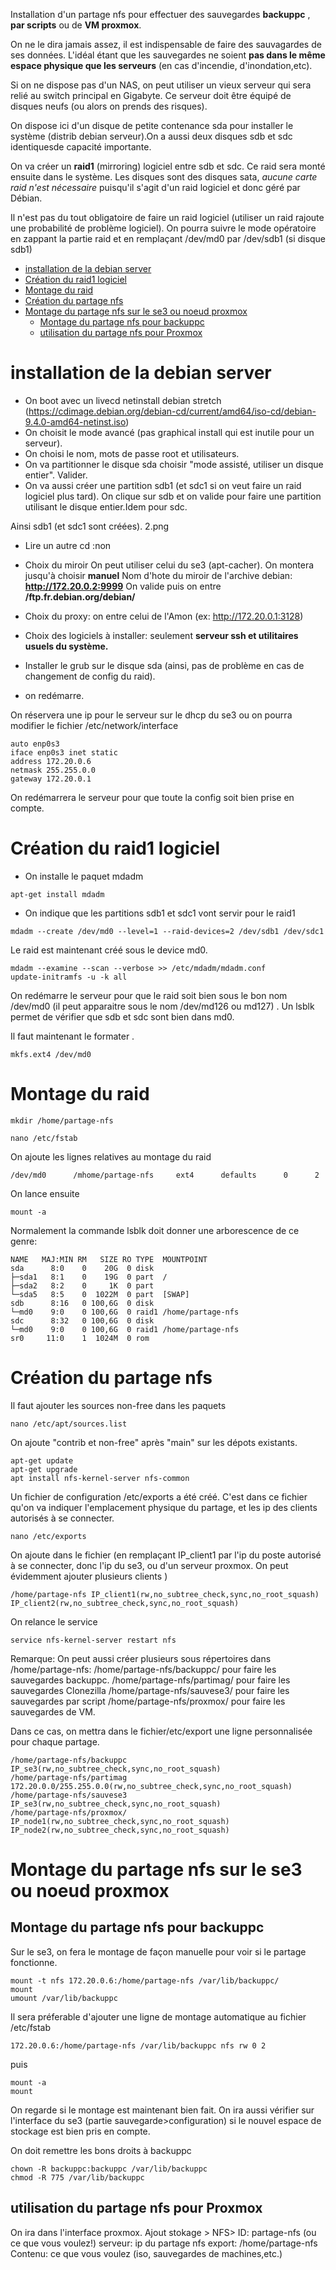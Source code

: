 Installation d'un partage nfs pour effectuer des sauvegardes **backuppc** , **par scripts** ou de **VM proxmox**.

On ne le dira jamais assez, il est indispensable de faire des sauvagardes de ses données. L'idéal étant que les sauvegardes ne soient **pas dans le même espace physique que les serveurs** (en cas d'incendie, d'inondation,etc).

Si on ne dispose pas d'un NAS, on peut utiliser un vieux serveur qui sera relié au switch principal en Gigabyte. Ce serveur doit être équipé de disques neufs (ou alors on prends des risques).

On dispose ici d'un disque de petite contenance sda pour installer le système (distrib debian serveur).On a aussi deux disques sdb et sdc identiquesde capacité importante.

On va créer un **raid1** (mirroring) logiciel entre sdb et sdc. Ce raid sera monté ensuite dans le système. Les disques sont des disques sata, *aucune carte raid n'est nécessaire* puisqu'il s'agit d'un raid logiciel et donc géré par Débian.

Il n'est pas du tout obligatoire de faire un raid logiciel (utiliser un raid rajoute une probabilité de problème logiciel). On pourra suivre le mode opératoire en zappant la partie raid et en remplaçant /dev/md0 par /dev/sdb1 (si disque sdb1)




* [installation de la debian server](#installation-de-la-debian-server)
* [Création du raid1 logiciel](#création-du-raid1-logiciel)
* [Montage du raid](#montage-du-raid)
* [Création du partage nfs](#création-du-partage-nfs)
* [Montage du partage nfs sur le se3 ou noeud proxmox](#montage-du-partage-nfs-sur-le-se3-ou-noeud-proxmox)
     * [Montage du partage nfs pour backuppc](#montage-du-partage-nfs-pour-backuppc)
     * [utilisation du partage nfs pour Proxmox](#utilisation-du-partage-nfs-pour-proxmox)



# installation de la debian server 
* On boot avec un livecd netinstall debian stretch (https://cdimage.debian.org/debian-cd/current/amd64/iso-cd/debian-9.4.0-amd64-netinst.iso)
* On choisit le mode avancé (pas graphical install qui est inutile pour un serveur).
* On choisi le nom, mots de passe root et utilisateurs.
* On va partitionner le disque sda  choisir "mode assisté, utiliser un disque entier". Valider.
* On va aussi créer une partition sdb1 (et sdc1 si on veut faire un raid logiciel plus tard). On clique sur sdb et on valide pour faire une partition utilisant le disque entier.Idem pour sdc.

Ainsi sdb1 (et sdc1 sont créées). 2.png

* Lire un autre cd :non

* Choix du miroir
On peut utiliser celui du se3 (apt-cacher). On montera jusqu'à choisir **manuel**
Nom d'hote du miroir de l'archive debian: **http://172.20.0.2:9999** 
On valide puis on entre **/ftp.fr.debian.org/debian/**

* Choix du proxy: on entre celui de l'Amon (ex: http://172.20.0.1:3128)
* Choix des logiciels à installer: seulement **serveur ssh et utilitaires usuels du système.**
* Installer le grub sur le disque sda (ainsi, pas de problème en cas de changement de config du raid).
* on redémarre.

On réservera une ip pour le serveur sur le dhcp du se3 ou on pourra modifier le fichier /etc/network/interface
```
auto enp0s3
iface enp0s3 inet static  
address 172.20.0.6
netmask 255.255.0.0
gateway 172.20.0.1
```
On redémarrera le serveur pour que toute la config soit bien prise en compte.

# Création du raid1 logiciel
* On installe le paquet mdadm
```
apt-get install mdadm
```
* On indique que les partitions sdb1 et sdc1 vont servir pour le raid1
```
mdadm --create /dev/md0 --level=1 --raid-devices=2 /dev/sdb1 /dev/sdc1
```

Le raid est maintenant créé sous le device md0.
```
mdadm --examine --scan --verbose >> /etc/mdadm/mdadm.conf
update-initramfs -u -k all

```
On redémarre le serveur pour que le raid soit bien sous le bon nom /dev/md0 (il peut apparaitre sous le nom /dev/md126 ou md127) .
Un lsblk permet de vérifier que sdb et sdc sont bien dans md0.

Il faut maintenant le formater .
```
mkfs.ext4 /dev/md0
```

# Montage du raid
```
mkdir /home/partage-nfs

nano /etc/fstab
```
On ajoute les lignes relatives au montage du raid
```
/dev/md0      /mhome/partage-nfs     ext4      defaults      0      2
```
On lance ensuite
```
mount -a
```
Normalement la commande lsblk doit donner une arborescence de ce genre:

```
NAME   MAJ:MIN RM   SIZE RO TYPE  MOUNTPOINT
sda      8:0    0    20G  0 disk
├─sda1   8:1    0    19G  0 part  /
├─sda2   8:2    0     1K  0 part
└─sda5   8:5    0  1022M  0 part  [SWAP]
sdb      8:16   0 100,6G  0 disk
└─md0    9:0    0 100,6G  0 raid1 /home/partage-nfs
sdc      8:32   0 100,6G  0 disk
└─md0    9:0    0 100,6G  0 raid1 /home/partage-nfs
sr0     11:0    1  1024M  0 rom
```

# Création du partage nfs

Il faut ajouter les sources non-free dans les paquets

```
nano /etc/apt/sources.list
```
On ajoute "contrib et non-free" après "main" sur les dépots existants.

```
apt-get update
apt-get upgrade
apt install nfs-kernel-server nfs-common
```
Un fichier  de configuration /etc/exports a été créé. C'est dans ce fichier qu'on va indiquer l'emplacement physique du partage, et les ip des clients autorisés à se connecter.

```
nano /etc/exports
```

On ajoute dans le fichier (en remplaçant IP_client1 par l'ip du poste autorisé à se connecter, donc l'ip du se3, ou d'un serveur proxmox. On peut évidemment ajouter plusieurs clients )

```
/home/partage-nfs IP_client1(rw,no_subtree_check,sync,no_root_squash) IP_client2(rw,no_subtree_check,sync,no_root_squash)
```

On relance le service
```
service nfs-kernel-server restart nfs
```

Remarque: On peut aussi créer plusieurs sous répertoires dans /home/partage-nfs: 
/home/partage-nfs/backuppc/  pour faire les sauvegardes backuppc.
/home/partage-nfs/partimag/  pour faire les sauvegardes Clonezilla
/home/partage-nfs/sauvese3/  pour faire les sauvegardes par script
/home/partage-nfs/proxmox/  pour faire les sauvegardes de VM.

Dans ce cas, on mettra dans le fichier/etc/export une ligne personnalisée pour chaque partage.

```
/home/partage-nfs/backuppc IP_se3(rw,no_subtree_check,sync,no_root_squash)
/home/partage-nfs/partimag 172.20.0.0/255.255.0.0(rw,no_subtree_check,sync,no_root_squash)
/home/partage-nfs/sauvese3 IP_se3(rw,no_subtree_check,sync,no_root_squash)
/home/partage-nfs/proxmox/ IP_node1(rw,no_subtree_check,sync,no_root_squash) IP_node2(rw,no_subtree_check,sync,no_root_squash)
```


# Montage du partage nfs sur le se3 ou noeud proxmox

## Montage du partage nfs pour backuppc
Sur le se3, on fera le montage de façon manuelle pour voir si le partage fonctionne.
```
mount -t nfs 172.20.0.6:/home/partage-nfs /var/lib/backuppc/
mount
umount /var/lib/backuppc
```
Il sera préferable d'ajouter une ligne de montage automatique au fichier /etc/fstab

```
172.20.0.6:/home/partage-nfs /var/lib/backuppc nfs rw 0 2
```
puis
```
mount -a
mount
```
On regarde si le montage est maintenant bien fait. On ira aussi vérifier sur l'interface du se3 (partie sauvegarde>configuration) si le nouvel espace de stockage est bien pris en compte.

On doit remettre les bons droits à backuppc

```
chown -R backuppc:backuppc /var/lib/backuppc
chmod -R 775 /var/lib/backuppc
```
## utilisation du partage nfs pour Proxmox
On ira dans l'interface proxmox. Ajout stokage > NFS>
ID: partage-nfs (ou ce que vous voulez!)
serveur: ip du partage nfs
export: /home/partage-nfs
Contenu: ce que vous voulez (iso, sauvegardes de machines,etc.)









